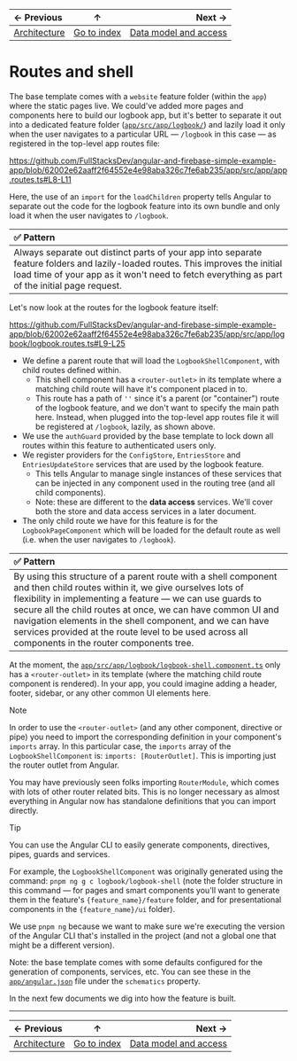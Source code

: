 | ← Previous | ↑ | Next → |
| :-- | :-: | --: |
| [Architecture](./1.architecture.md) | [Go to index](../README.md#index) | [Data model and access](./3.data-model-and-access.md) |

# Routes and shell

The base template comes with a `website` feature folder (within the `app`) where the static pages live. We could've added more pages and components here to build our logbook app, but it's better to separate it out into a dedicated feature folder ([`app/src/app/logbook/`](../app/src/app/logbook/)) and lazily load it only when the user navigates to a particular URL — `/logbook` in this case — as registered in the top-level app routes file:

<https://github.com/FullStacksDev/angular-and-firebase-simple-example-app/blob/62002e62aaff2f64552e4e98aba326c7fe6ab235/app/src/app/app.routes.ts#L8-L11>

Here, the use of an `import` for the `loadChildren` property tells Angular to separate out the code for the logbook feature into its own bundle and only load it when the user navigates to `/logbook`.

| **:white_check_mark: Pattern** |
| :-- |
| Always separate out distinct parts of your app into separate feature folders and lazily-loaded routes. This improves the initial load time of your app as it won't need to fetch everything as part of the initial page request. |

Let's now look at the routes for the logbook feature itself:

<https://github.com/FullStacksDev/angular-and-firebase-simple-example-app/blob/62002e62aaff2f64552e4e98aba326c7fe6ab235/app/src/app/logbook/logbook.routes.ts#L9-L25>

- We define a parent route that will load the `LogbookShellComponent`, with child routes defined within.
  - This shell component has a `<router-outlet>` in its template where a matching child route will have it's component placed in to.
  - This route has a path of `''` since it's a parent (or "container") route of the logbook feature, and we don't want to specify the main path here. Instead, when plugged into the top-level app routes file it will be registered at `/logbook`, lazily, as shown above.
- We use the `authGuard` provided by the base template to lock down all routes within this feature to authenticated users only.
- We register providers for the `ConfigStore`, `EntriesStore` and `EntriesUpdateStore` services that are used by the logbook feature.
  - This tells Angular to manage single instances of these services that can be injected in any component used in the routing tree (and all child components).
  - Note: these are different to the **data access** services. We'll cover both the store and data access services in a later document.
- The only child route we have for this feature is for the `LogbookPageComponent` which will be loaded for the default route as well (i.e. when the user navigates to `/logbook`).

| **:white_check_mark: Pattern** |
| :-- |
| By using this structure of a parent route with a shell component and then child routes within it, we give ourselves lots of flexibility in implementing a feature — we can use guards to secure all the child routes at once, we can have common UI and navigation elements in the shell component, and we can have services provided at the route level to be used across all components in the router components tree. |

At the moment, the [`app/src/app/logbook/logbook-shell.component.ts`](../app/src/app/logbook/logbook-shell.component.ts) only has a `<router-outlet>` in its template (where the matching child route component is rendered). In your app, you could imagine adding a header, footer, sidebar, or any other common UI elements here.

> [!NOTE]
>
> In order to use the `<router-outlet>` (and any other component, directive or pipe) you need to import the corresponding definition in your component's `imports` array. In this particular case, the `imports` array of the `LogbookShellComponent` is: `imports: [RouterOutlet]`. This is importing just the router outlet from Angular.
>
> You may have previously seen folks importing `RouterModule`, which comes with lots of other router related bits. This is no longer necessary as almost everything in Angular now has standalone definitions that you can import directly.

> [!TIP]
>
> You can use the Angular CLI to easily generate components, directives, pipes, guards and services.
>
> For example, the `LogbookShellComponent` was originally generated using the command: `pnpm ng g c logbook/logbook-shell` (note the folder structure in this command — for pages and smart components you'll want to generate them in the feature's `{feature_name}/feature` folder, and for presentational components in the `{feature_name}/ui` folder).
>
> We use `pnpm ng` because we want to make sure we're executing the version of the Angular CLI that's installed in the project (and not a global one that might be a different version).
>
> Note: the base template comes with some defaults configured for the generation of components, services, etc. You can see these in the [`app/angular.json`](../app/angular.json) file under the `schematics` property.

In the next few documents we dig into how the feature is built.

---

| ← Previous | ↑ | Next → |
| :-- | :-: | --: |
| [Architecture](./1.architecture.md) | [Go to index](../README.md#index) | [Data model and access](./3.data-model-and-access.md) |
